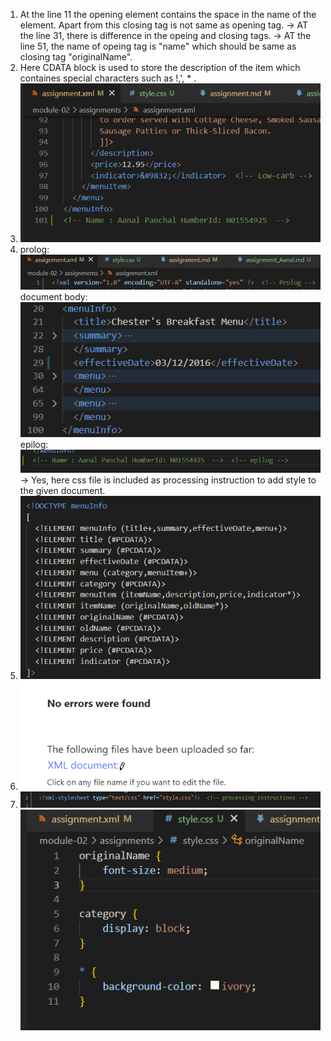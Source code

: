 1. At the line 11 the opening element contains the space in the name of the element. Apart from this closing tag is not same as opening tag.
-> AT the line 31, there is difference in the opeing and closing tags.
-> AT the line 51, the name of opeing tag is "name" which should be same as closing tag "originalName".
2. Here CDATA block is used to store the description of the item which containes special characters such as !,', * .
3. ![image info](../assets/3.png)
4. prolog: ![image info](../assets/4_Prolog.png)
   document body: ![image info](../assets/4_DocumentBody.png)
   epilog: ![image info](../assets/4_Epilog.png)
-> Yes, here css file is included as processing instruction to add style to the given document.
5. ![image info](../assets/5.png)
6. ![image info](../assets/6.png)
7. ![image info](../assets/7_1.png)
   ![image info](../assets/7_2.png)